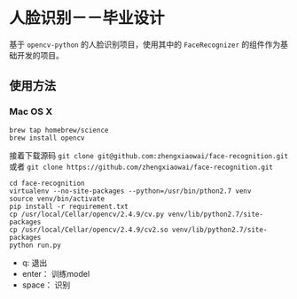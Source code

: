 # 人脸识别－－毕业设计

基于 `opencv-python` 的人脸识别项目，使用其中的 `FaceRecognizer` 的组件作为基础开发的项目。

## 使用方法

### Mac OS X
```shell
brew tap homebrew/science
brew install opencv
```
接着下载源码 `git clone git@github.com:zhengxiaowai/face-recognition.git`
或者 `git clone https://github.com/zhengxiaowai/face-recognition.git`

```shell
cd face-recognition
virtualenv --no-site-packages --python=/usr/bin/pthon2.7 venv
source venv/bin/activate
pip install -r requirement.txt
cp /usr/local/Cellar/opencv/2.4.9/cv.py venv/lib/python2.7/site-packages
cp /usr/local/Cellar/opencv/2.4.9/cv2.so venv/lib/python2.7/site-packages
python run.py
```

- q: 退出
- enter： 训练model
- space： 识别


